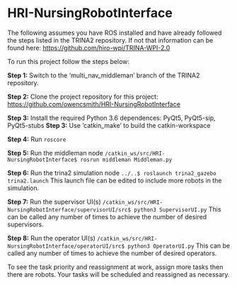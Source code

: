 # HRI-NursingRobotInterface

The following assumes you have ROS installed and have already followed the steps listed in the TRINA2 repository. If not that information can be found here:
https://github.com/hiro-wpi/TRINA-WPI-2.0

To run this project follow the steps below:

**Step 1:**
Switch to the ‘multi_nav_middleman’ branch of the TRINA2 repository.

**Step 2:**
Clone the project repository for this project:
https://github.com/owencsmith/HRI-NursingRobotInterface

**Step 3:**
Install the required Python 3.6 dependences: PyQt5, PyQt5-sip, PyQt5-stubs
**Step 3:**
Use ‘catkin_make’ to build the catkin-workspace

**Step 4:**
Run `roscore`

**Step 5:**
Run the middleman node
`/catkin_ws/src/HRI-NursingRobotInterface$ rosrun middleman Middleman.py`

**Step 6:**
Run the trina2 simulation node
`../..$ roslaunch trina2_gazebo trina2.launch`
This launch file can be edited to include more robots in the simulation.

**Step 7:**
Run the supervisor UI(s)
`/catkin_ws/src/HRI-NursingRobotInterface/supervisorUI/src$ python3 SupervisorUI.py`
This can be called any number of times to achieve the number of desired supervisors.

**Step 8:**
Run the operator UI(s)
`/catkin_ws/src/HRI-NursingRobotInterface/operatorUI/src$ python3 OperatorUI.py`
This can be called any number of times to achieve the number of desired operators.

To see the task priority and reassignment at work, assign more tasks then there are robots. Your tasks will be scheduled and reassigned as necessary.
